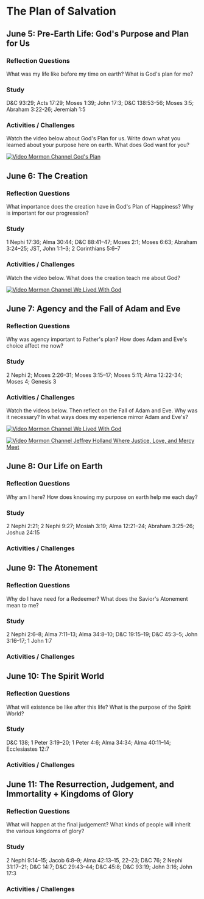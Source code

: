 # The Plan of Salvation

## June 5: Pre-Earth Life: God's Purpose and Plan for Us

### Reflection Questions

What was my life like before my time on earth? What is God's plan for me?

### Study

D&C 93:29; Acts 17:29; Moses 1:39; John 17:3; D&C 138:53-56; Moses 3:5; Abraham 3:22-26; Jeremiah 1:5

### Activities / Challenges

Watch the video below about God's Plan for us. Write down what you learned about your purpose here on earth. What does God want for you?

[![Video Mormon Channel God's Plan](https://img.youtube.com/vi/9MiF_HKoFr4/0.jpg)](https://www.youtube.com/watch?v=9MiF_HKoFr4)

## June 6: The Creation

### Reflection Questions

What importance does the creation have in God's Plan of Happiness? Why is important for our progression?

### Study

1 Nephi 17:36; Alma 30:44; D&C 88:41–47; Moses 2:1; Moses 6:63; Abraham 3:24–25; JST, John 1:1–3; 2 Corinthians 5:6–7

### Activities / Challenges

Watch the video below. What does the creation teach me about God? 

[![Video Mormon Channel We Lived With God](https://img.youtube.com/vi/JR8qIrJcJh4/0.jpg)](https://www.youtube.com/watch?v=JR8qIrJcJh4)

## June 7: Agency and the Fall of Adam and Eve

### Reflection Questions

Why was agency important to Father's plan? How does Adam and Eve's choice affect me now? 

### Study

2 Nephi 2; Moses 2:26–31; Moses 3:15–17; Moses 5:11; Alma 12:22-34; Moses 4; Genesis 3

### Activities / Challenges

Watch the videos below. Then reflect on the Fall of Adam and Eve. Why was it necessary? In what ways does my experience mirror Adam and Eve's?

[![Video Mormon Channel We Lived With God](https://img.youtube.com/vi/UJKsHqEXXsI/0.jpg)](https://www.youtube.com/watch?v=UJKsHqEXXsI)

[![Video Mormon Channel Jeffrey Holland Where Justice, Love, and Mercy Meet](https://img.youtube.com/vi/neDaRXAh7a4/0.jpg)](https://www.youtube.com/watch?v=neDaRXAh7a4?t=6m31s)

## June 8: Our Life on Earth

### Reflection Questions

Why am I here? How does knowing my purpose on earth help me each day?

### Study

2 Nephi 2:21; 2 Nephi 9:27; Mosiah 3:19; Alma 12:21–24; Abraham 3:25–26; Joshua 24:15

### Activities / Challenges

## June 9: The Atonement

### Reflection Questions

Why do I have need for a Redeemer? What does the Savior's Atonement mean to me?

### Study

2 Nephi 2:6–8; Alma 7:11–13; Alma 34:8–10; D&C 19:15–19; D&C 45:3–5; John 3:16–17; 1 John 1:7

### Activities / Challenges

## June 10: The Spirit World

### Reflection Questions

What will existence be like after this life? What is the purpose of the Spirit World?

### Study

D&C 138; 1 Peter 3:19–20; 1 Peter 4:6; Alma 34:34; Alma 40:11–14; Ecclesiastes 12:7

### Activities / Challenges

## June 11: The Resurrection, Judgement, and Immortality + Kingdoms of Glory 

### Reflection Questions

What will happen at the final judgement? What kinds of people will inherit the various kingdoms of glory?

### Study

2 Nephi 9:14–15; Jacob 6:8–9; Alma 42:13–15, 22–23; D&C 76; 2 Nephi 31:17–21; D&C 14:7; D&C 29:43–44; D&C 45:8; D&C 93:19; John 3:16; John 17:3

### Activities / Challenges
